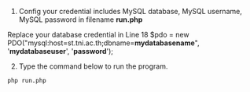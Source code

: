 1. Config your credential includes MySQL database, MySQL username, MySQL password in filename <b>run.php</b>

Replace your database credential in Line 18
$pdo = new PDO("mysql:host=st.tni.ac.th;dbname=<b>mydatabasename</b>", '<b>mydatabaseuser</b>', '<b>password</b>');

2. Type the command below to run the program.
```
php run.php
```

